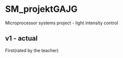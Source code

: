 # SM_projektGAJG
Microprocessor systems project - light intensity control

## v1 - actual
First(rated by the teacher)

